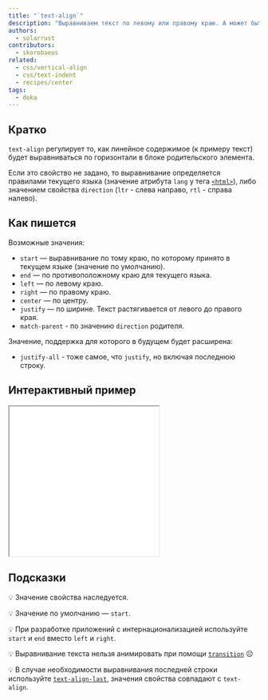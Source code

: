 ```yaml
---
title: "`text-align`"
description: "Выравниваем текст по левому или правому краю. А может быть по центру?"
authors:
  - solarrust
contributors:
  - skorobaeus
related:
  - css/vertical-align
  - css/text-indent
  - recipes/center
tags:
  - doka
---
```


## Кратко

`text-align` регулирует то, как линейное содержимое (к примеру текст) будет выравниваться по горизонтали в блоке родительского элемента.

Если это свойство не задано, то выравнивание определяется правилами текущего языка (значение атрибута `lang` у тега [`<html>`](/html/html/)), либо значением свойства `direction` (`ltr` - слева направо, `rtl` - справа налево).

## Как пишется

Возможные значения:

- `start` — выравнивание по тому краю, по которому принято в текущем языке (значение по умолчанию).
- `end` — по противоположному краю для текущего языка.
- `left` — по левому краю.
- `right` — по правому краю.
- `center` — по центру.
- `justify` — по ширине. Текст растягивается от левого до правого края.
- `match-parent` - по значению `direction` родителя.

Значение, поддержка для которого в будущем будет расширена:
- `justify-all` - тоже самое, что `justify`, но включая последнюю строку.

## Интерактивный пример

<iframe title="Интерактивный пример выравния текста по горизонтали" src="demos/text-align/" height="300"></iframe>

## Подсказки

💡 Значение свойства наследуется.

💡 Значение по умолчанию — `start`.

💡 При разработке приложений с интернационализацией используйте `start` и `end` вместо `left` и `right`.

💡 Выравнивание текста нельзя анимировать при помощи [`transition`](/css/transition/) ☹️

💡 В случае необходимости выравнивания последней строки используйте [`text-align-last`](https://developer.mozilla.org/ru/docs/Web/CSS/text-align-last), значения свойства совпадают с `text-align`.
